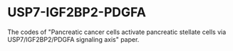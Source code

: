 # USP7-IGF2BP2-PDGFA
The codes of "Pancreatic cancer cells activate pancreatic stellate cells via USP7/IGF2BP2/PDGFA signaling axis" paper.
